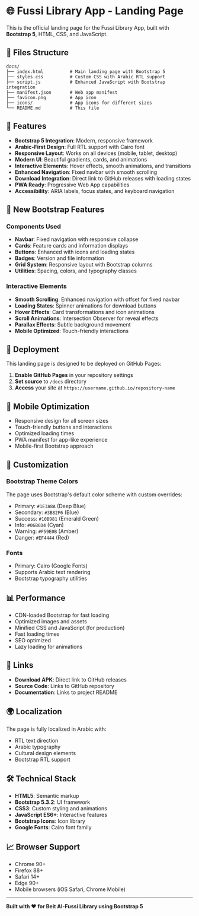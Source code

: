 # 🌐 Fussi Library App - Landing Page

This is the official landing page for the Fussi Library App, built with **Bootstrap 5**, HTML, CSS, and JavaScript.

## 📁 Files Structure

```
docs/
├── index.html          # Main landing page with Bootstrap 5
├── styles.css          # Custom CSS with Arabic RTL support
├── script.js           # Enhanced JavaScript with Bootstrap integration
├── manifest.json       # Web app manifest
├── favicon.png         # App icon
├── icons/              # App icons for different sizes
└── README.md           # This file
```

## 🎨 Features

- **Bootstrap 5 Integration**: Modern, responsive framework
- **Arabic-First Design**: Full RTL support with Cairo font
- **Responsive Layout**: Works on all devices (mobile, tablet, desktop)
- **Modern UI**: Beautiful gradients, cards, and animations
- **Interactive Elements**: Hover effects, smooth animations, and transitions
- **Enhanced Navigation**: Fixed navbar with smooth scrolling
- **Download Integration**: Direct link to GitHub releases with loading states
- **PWA Ready**: Progressive Web App capabilities
- **Accessibility**: ARIA labels, focus states, and keyboard navigation

## 🚀 New Bootstrap Features

### Components Used
- **Navbar**: Fixed navigation with responsive collapse
- **Cards**: Feature cards and information displays
- **Buttons**: Enhanced with icons and loading states
- **Badges**: Version and file information
- **Grid System**: Responsive layout with Bootstrap columns
- **Utilities**: Spacing, colors, and typography classes

### Interactive Elements
- **Smooth Scrolling**: Enhanced navigation with offset for fixed navbar
- **Loading States**: Spinner animations for download buttons
- **Hover Effects**: Card transformations and icon animations
- **Scroll Animations**: Intersection Observer for reveal effects
- **Parallax Effects**: Subtle background movement
- **Mobile Optimized**: Touch-friendly interactions

## 🚀 Deployment

This landing page is designed to be deployed on GitHub Pages:

1. **Enable GitHub Pages** in your repository settings
2. **Set source** to `/docs` directory
3. **Access** your site at `https://username.github.io/repository-name`

## 📱 Mobile Optimization

- Responsive design for all screen sizes
- Touch-friendly buttons and interactions
- Optimized loading times
- PWA manifest for app-like experience
- Mobile-first Bootstrap approach

## 🔧 Customization

### Bootstrap Theme Colors
The page uses Bootstrap's default color scheme with custom overrides:
- Primary: `#1E3A8A` (Deep Blue)
- Secondary: `#3B82F6` (Blue)
- Success: `#10B981` (Emerald Green)
- Info: `#06B6D4` (Cyan)
- Warning: `#F59E0B` (Amber)
- Danger: `#EF4444` (Red)

### Fonts
- Primary: Cairo (Google Fonts)
- Supports Arabic text rendering
- Bootstrap typography utilities

## 📊 Performance

- CDN-loaded Bootstrap for fast loading
- Optimized images and assets
- Minified CSS and JavaScript (for production)
- Fast loading times
- SEO optimized
- Lazy loading for animations

## 🔗 Links

- **Download APK**: Direct link to GitHub releases
- **Source Code**: Links to GitHub repository
- **Documentation**: Links to project README

## 🌍 Localization

The page is fully localized in Arabic with:
- RTL text direction
- Arabic typography
- Cultural design elements
- Bootstrap RTL support

## 🛠️ Technical Stack

- **HTML5**: Semantic markup
- **Bootstrap 5.3.2**: UI framework
- **CSS3**: Custom styling and animations
- **JavaScript ES6+**: Interactive features
- **Bootstrap Icons**: Icon library
- **Google Fonts**: Cairo font family

## 📈 Browser Support

- Chrome 90+
- Firefox 88+
- Safari 14+
- Edge 90+
- Mobile browsers (iOS Safari, Chrome Mobile)

---

**Built with ❤️ for Beit Al-Fussi Library using Bootstrap 5** 